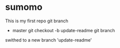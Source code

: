 # sumomo
This is my first repo
git branch 
* master
git checkout -b update-readme
git branch

swithed to a new branch 'update-readme'
